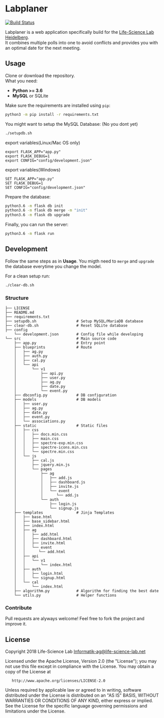 # Labplaner
[![Build Status](https://travis-ci.org/Info-ag/labplaner.svg?branch=master)](https://travis-ci.org/Info-ag/labplaner)

Labplaner is a web application specifically build for the [Life-Science Lab Heidelberg](https://www.life-science-lab.org).  
It combines multiple polls into one to avoid conflicts and provides you with an optimal date for the next meeting.

## Usage
Clone or download the repository.  
What you need:
 - **Python >= 3.6**
 - **MySQL** or SQLite

Make sure the requirements are installed using `pip`:
```bash
python3 -m pip install -r requirements.txt
```

You might want to setup the MySQL Database: (No you dont yet)
```bash
./setupdb.sh
```

export variables(Linux/Mac OS only)

``` 
export FLASK_APP="app.py"
export FLASK_DEBUG=1
export CONFIG="config/development.json"
```

export variables(Windows)

``` 
SET FLASK_APP="app.py"
SET FLASK_DEBUG=1
SET CONFIG="config/development.json"
```
Prepare the database:
```bash
python3.6 -m flask db init
python3.6 -m flask db merge -m "init"
python3.6 -m flask db upgrade
```

Finally, you can run the server:
```bash
python3.6 -m flask run
```

## Development
Follow the same steps as in **Usage**. You migth need to `merge` and `upgrade` the database everytime you change the model.

For a clean setup run:
```bash
./clear-db.sh
```

### Structure
```text
├── LICENSE
├── README.md
├── requirements.txt
├── setupdb.sh                  # Setup MySQL/MariaDB database
├── clear-db.sh                 # Reset SQLite database
├── config
    └── development.json        # Config file while developing
└── src                         # Main source code
    ├── app.py                  # Entry point
    ├── blueprints              # Route
    │   ├── ag.py
    │   ├── auth.py
    │   ├── cal.py
    │   └── api
    │       └── v1
    │           ├── api.py
    │           ├── user.py
    │           ├── ag.py
    │           ├── date.py
    │           └── event.py
    ├── dbconfig.py             # DB configuration
    ├── models                  # DB models
    │   ├── user.py
    │   ├── ag.py
    │   ├── date.py
    │   ├── event.py
    │   └── associations.py
    ├── static                  # Static files
    │   ├── css
    │   │   ├── docs.min.css
    │   │   ├── main.css
    │   │   ├── spectre-exp.min.css
    │   │   ├── spectre-icons.min.css
    │   │   └── spectre.min.css
    │   └── js
    │       ├── cal.js
    │       ├── jquery.min.js
    │       └── pages
    │           ├── ag
    │           │   ├── add.js
    │           │   ├── dashboard.js
    │           │   ├── invite.js
    │           │   └── event
    │           │      └── add.js
    │           └── auth
    │               ├── login.js
    │               └── signup.js
    ├── templates               # Jinja Templates
    │   ├── base.html
    │   ├── base_sidebar.html
    │   ├── index.html
    │   ├── ag
    │   │   ├── add.html
    │   │   ├── dashboard.html
    │   │   ├── invite.html
    │   │   └── event
    │   │      └── add.html
    │   ├── api
    │   │   └── v1
    │   │       └── index.html
    │   ├── auth
    │   │   ├── login.html
    │   │   └── signup.html
    │   └── cal
    │       └── index.html
    ├── algorithm.py            # Algorithm for finding the best date
    └── utils.py                # Helper functions
```

### Contribute
Pull requests are alyways welcome! Feel free to fork the project and improve it.
## License

   Copyright 2018 Life-Science Lab <Informatik-ag@life-science-lab.net>

   Licensed under the Apache License, Version 2.0 (the "License");
   you may not use this file except in compliance with the License.
   You may obtain a copy of the License at

       http://www.apache.org/licenses/LICENSE-2.0

   Unless required by applicable law or agreed to in writing, software
   distributed under the License is distributed on an "AS IS" BASIS,
   WITHOUT WARRANTIES OR CONDITIONS OF ANY KIND, either express or implied.
   See the License for the specific language governing permissions and
   limitations under the License.
